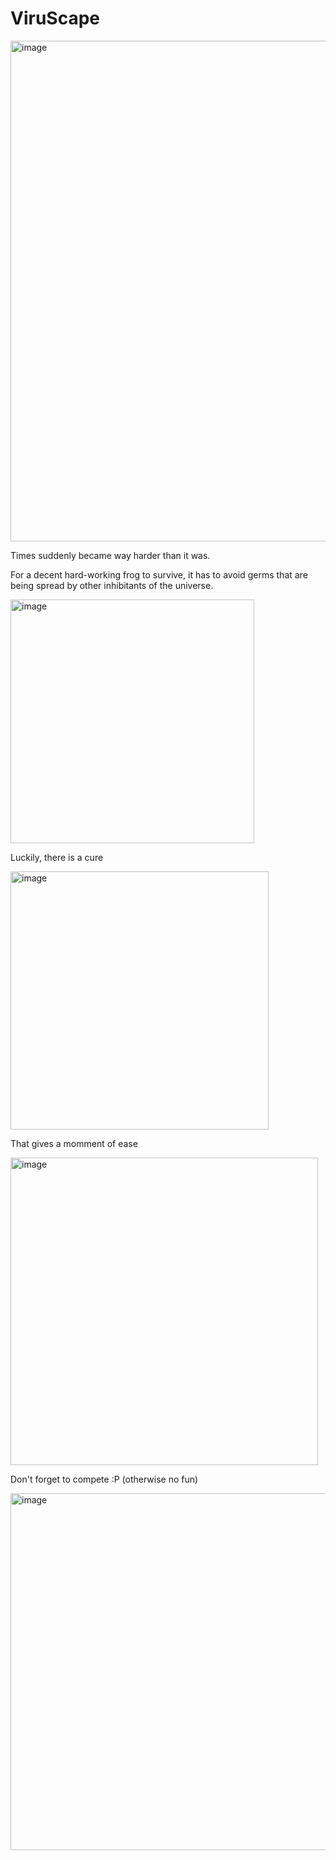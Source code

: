 # ViruScape

<img width="801" alt="image" src="https://user-images.githubusercontent.com/47608028/172057182-f90164e7-54b9-44cc-8681-4aede4b22fe0.png">

Times suddenly became way harder than it was.

For a decent hard-working frog to survive, it has to avoid germs that are being spread by other inhibitants of the universe.

<img width="390" alt="image" src="https://user-images.githubusercontent.com/47608028/172057029-845b5de4-1e21-4568-a46c-f622e8600fda.png">

Luckily, there is a cure

<img width="413" alt="image" src="https://user-images.githubusercontent.com/47608028/172057093-c76f5b18-5186-41d3-b81f-13bf52b35bc6.png">

That gives a momment of ease

<img width="492" alt="image" src="https://user-images.githubusercontent.com/47608028/172057163-9948bf99-b5a4-49b7-b454-bda5559d3715.png">

Don't forget to compete :P (otherwise no fun)

<img width="571" alt="image" src="https://user-images.githubusercontent.com/47608028/172057203-42310f92-f6fd-4f13-9925-110b581332bf.png">
